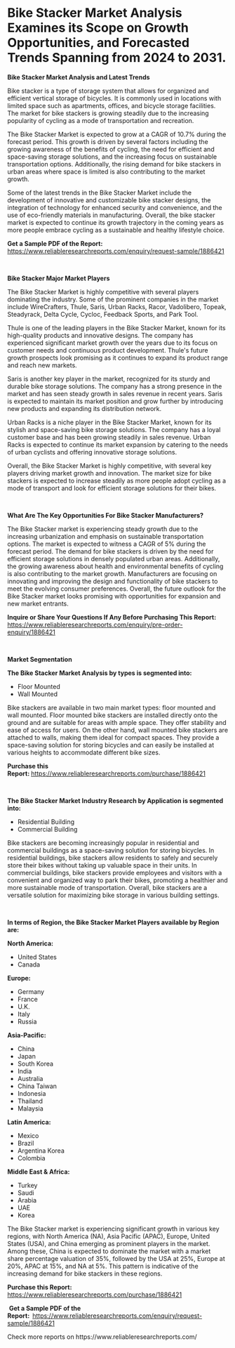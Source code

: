 <p><h1>Bike Stacker Market Analysis Examines its Scope on Growth Opportunities, and Forecasted Trends Spanning from 2024 to 2031.</h1></p><p><strong>Bike Stacker Market Analysis and Latest Trends</strong></p>
<p><p>Bike stacker is a type of storage system that allows for organized and efficient vertical storage of bicycles. It is commonly used in locations with limited space such as apartments, offices, and bicycle storage facilities. The market for bike stackers is growing steadily due to the increasing popularity of cycling as a mode of transportation and recreation.</p><p>The Bike Stacker Market is expected to grow at a CAGR of 10.7% during the forecast period. This growth is driven by several factors including the growing awareness of the benefits of cycling, the need for efficient and space-saving storage solutions, and the increasing focus on sustainable transportation options. Additionally, the rising demand for bike stackers in urban areas where space is limited is also contributing to the market growth.</p><p>Some of the latest trends in the Bike Stacker Market include the development of innovative and customizable bike stacker designs, the integration of technology for enhanced security and convenience, and the use of eco-friendly materials in manufacturing. Overall, the bike stacker market is expected to continue its growth trajectory in the coming years as more people embrace cycling as a sustainable and healthy lifestyle choice.</p></p>
<p><strong>Get a Sample PDF of the Report:&nbsp;</strong> <a href="https://www.reliableresearchreports.com/enquiry/request-sample/1886421">https://www.reliableresearchreports.com/enquiry/request-sample/1886421</a></p>
<p>&nbsp;</p>
<p><strong>Bike Stacker Major Market Players</strong></p>
<p><p>The Bike Stacker Market is highly competitive with several players dominating the industry. Some of the prominent companies in the market include WireCrafters, Thule, Saris, Urban Racks, Racor, Vadolibero, Topeak, Steadyrack, Delta Cycle, Cycloc, Feedback Sports, and Park Tool.</p><p>Thule is one of the leading players in the Bike Stacker Market, known for its high-quality products and innovative designs. The company has experienced significant market growth over the years due to its focus on customer needs and continuous product development. Thule's future growth prospects look promising as it continues to expand its product range and reach new markets.</p><p>Saris is another key player in the market, recognized for its sturdy and durable bike storage solutions. The company has a strong presence in the market and has seen steady growth in sales revenue in recent years. Saris is expected to maintain its market position and grow further by introducing new products and expanding its distribution network.</p><p>Urban Racks is a niche player in the Bike Stacker Market, known for its stylish and space-saving bike storage solutions. The company has a loyal customer base and has been growing steadily in sales revenue. Urban Racks is expected to continue its market expansion by catering to the needs of urban cyclists and offering innovative storage solutions.</p><p>Overall, the Bike Stacker Market is highly competitive, with several key players driving market growth and innovation. The market size for bike stackers is expected to increase steadily as more people adopt cycling as a mode of transport and look for efficient storage solutions for their bikes.</p></p>
<p>&nbsp;</p>
<p><strong>What Are The Key Opportunities For Bike Stacker Manufacturers?</strong></p>
<p><p>The Bike Stacker market is experiencing steady growth due to the increasing urbanization and emphasis on sustainable transportation options. The market is expected to witness a CAGR of 5% during the forecast period. The demand for bike stackers is driven by the need for efficient storage solutions in densely populated urban areas. Additionally, the growing awareness about health and environmental benefits of cycling is also contributing to the market growth. Manufacturers are focusing on innovating and improving the design and functionality of bike stackers to meet the evolving consumer preferences. Overall, the future outlook for the Bike Stacker market looks promising with opportunities for expansion and new market entrants.</p></p>
<p><strong>Inquire or Share Your Questions If Any Before Purchasing This Report:</strong> <a href="https://www.reliableresearchreports.com/enquiry/pre-order-enquiry/1886421">https://www.reliableresearchreports.com/enquiry/pre-order-enquiry/1886421</a></p>
<p>&nbsp;</p>
<p><strong>Market Segmentation</strong></p>
<p><strong>The Bike Stacker Market Analysis by types is segmented into:</strong></p>
<p><ul><li>Floor Mounted</li><li>Wall Mounted</li></ul></p>
<p><p>Bike stackers are available in two main market types: floor mounted and wall mounted. Floor mounted bike stackers are installed directly onto the ground and are suitable for areas with ample space. They offer stability and ease of access for users. On the other hand, wall mounted bike stackers are attached to walls, making them ideal for compact spaces. They provide a space-saving solution for storing bicycles and can easily be installed at various heights to accommodate different bike sizes.</p></p>
<p><strong>Purchase this Report:&nbsp;</strong><a href="https://www.reliableresearchreports.com/purchase/1886421">https://www.reliableresearchreports.com/purchase/1886421</a></p>
<p>&nbsp;</p>
<p><strong>The Bike Stacker Market Industry Research by Application is segmented into:</strong></p>
<p><ul><li>Residential Building</li><li>Commercial Building</li></ul></p>
<p><p>Bike stackers are becoming increasingly popular in residential and commercial buildings as a space-saving solution for storing bicycles. In residential buildings, bike stackers allow residents to safely and securely store their bikes without taking up valuable space in their units. In commercial buildings, bike stackers provide employees and visitors with a convenient and organized way to park their bikes, promoting a healthier and more sustainable mode of transportation. Overall, bike stackers are a versatile solution for maximizing bike storage in various building settings.</p></p>
<p>&nbsp;</p>
<p><strong>In terms of Region, the Bike Stacker Market Players available by Region are:</strong></p>
<p>
    <p> <strong> North America: </strong>
        <ul>
            <li>United States</li>
            <li>Canada</li>
        </ul>
        </p> 
    <p> <strong> Europe: </strong>
        <ul>
            <li>Germany</li>
            <li>France</li>
            <li>U.K.</li>
            <li>Italy</li>
            <li>Russia</li>
        </ul>
        </p> 
    <p> <strong> Asia-Pacific: </strong>
        <ul>
            <li>China</li>
            <li>Japan</li>
            <li>South Korea</li>
            <li>India</li>
            <li>Australia</li>
            <li>China Taiwan</li>
            <li>Indonesia</li>
            <li>Thailand</li>
            <li>Malaysia</li>
        </ul>
        </p> 
    <p> <strong> Latin America: </strong>
        <ul>
            <li>Mexico</li>
            <li>Brazil</li>
            <li>Argentina Korea</li>
            <li>Colombia</li>
        </ul>
        </p> 
    <p> <strong> Middle East & Africa: </strong>
        <ul>
            <li>Turkey</li>
            <li>Saudi</li>
            <li>Arabia</li>
            <li>UAE</li>
            <li>Korea</li>
        </ul>
    </p>
    </p>
<p><p>The Bike Stacker market is experiencing significant growth in various key regions, with North America (NA), Asia Pacific (APAC), Europe, United States (USA), and China emerging as prominent players in the market. Among these, China is expected to dominate the market with a market share percentage valuation of 35%, followed by the USA at 25%, Europe at 20%, APAC at 15%, and NA at 5%. This pattern is indicative of the increasing demand for bike stackers in these regions.</p></p>
<p><strong>Purchase this Report: </strong><a href="https://www.reliableresearchreports.com/purchase/1886421">https://www.reliableresearchreports.com/purchase/1886421</a></p>
<p>&nbsp;<strong>Get a Sample PDF of the Report:&nbsp;&nbsp;</strong><a href="https://www.reliableresearchreports.com/enquiry/request-sample/1886421">https://www.reliableresearchreports.com/enquiry/request-sample/1886421</a></p>
<p><strong></strong></p>
<p>Check more reports on https://www.reliableresearchreports.com/</p>